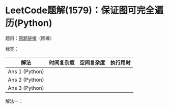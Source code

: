 # LeetCode题解(1579)：保证图可完全遍历(Python)

题目：[原题链接](https://leetcode-cn.com/problems/remove-max-number-of-edges-to-keep-graph-fully-traversable/)（困难）

标签：

| 解法           | 时间复杂度 | 空间复杂度 | 执行用时 |
| -------------- | ---------- | ---------- | -------- |
| Ans 1 (Python) |            |            |          |
| Ans 2 (Python) |            |            |          |
| Ans 3 (Python) |            |            |          |

解法一：

